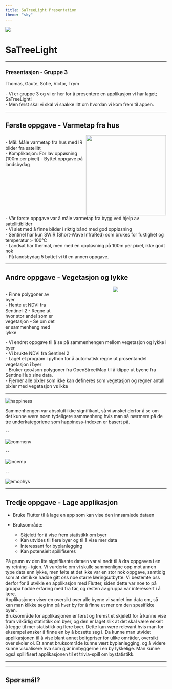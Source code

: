 ```yaml
---
title: SaTreeLight Presentation
theme: "sky"
---
```


<img class="r-stretch" src="images/satreelight_logo.png">

# SaTreeLight

---

### Presentasjon - Gruppe 3

Thomas, Gaute, Sofie, Victor, Trym

<section>
  <aside class="notes">
    - Vi er gruppe 3 og vi er her for å presentere en applikasjon vi har laget; SaTreeLight!
    <br>
    - Men først skal vi skal vi snakke litt om hvordan vi kom frem til appen.  
    </aside>
</section>

---

## Første oppgave - Varmetap fra hus

<style>
    .container{
        display: flex;
    }
    .col{
        flex: 1;
    }
</style>

<div class="container">

<div class="col">
    <p data-markdown>
        - Mål: Måle varmetap fra hus med IR bilder fra satellitt
        <br>
        - Komplikasjon: For lav oppøsning (100m per pixel)
        - Byttet oppgave på landsbydag
    </p>
</div>
<div class="col">
<img class="r-stretch" src="images/ir_image.png", width="250">
</div>

</div>

<section>
  <aside class="notes">
        - Vår første oppgave var å måle varmetap fra bygg ved hjelp av satellittbilder
        <br>
        - Vi slet med å finne bilder i riktig bånd med god oppløsning
        <br>
        - Sentinel har kun SWIR (Short-Wave InfraRed) som brukes for fuktighet og temperatur > 100°C
        <br>
        - Landsat har thermal, men med en oppløsning på 100m per pixel, ikke godt nok
        <br>
        - På landsbydag 5 byttet vi til en annen oppgave.
    </aside>
</section>

---

## Andre oppgave - Vegetasjon og lykke

<div class="container">

<div class="col">
    <p data-markdown>
    - Finne polygoner av byer
    <br>
    - Hente ut NDVI fra Sentinel-2 
    - Regne ut hvor stor andel som er vegetasjon
    - Se om det er sammenheng med lykke
    </p>
</div>
<div class="col">
</div>
<div class="col">
    <img class="r-stretch" src="images/ndvi.png">
</div>

</div>

<section>
    <aside class="notes">
        - Vi endret oppgave til å se på sammenhengen mellom vegetasjon og lykke i byer
        <br>
        - Vi brukte NDVI fra Sentinel 2
        <br>
        - Laget et program i python for å automatisk regne ut prosentandel vegetasjon i byer
        <br>
        - Bruker geoJson polygoner fra OpenStreetMap til å klippe ut byene fra SentinelHub sine data.
        <br>
        - Fjerner alle pixler som ikke kan defineres som vegetasjon og regner antall pixler med vegetasjon vs ikke
    </aside>
</section>

---

[#]: Plots

![happiness](images/Happiness.png)

<section>
    <aside class="notes">
        Sammenhengen var absolutt ikke signifikant, så vi ønsket derfor å se om det kunne være noen tydeligere sammenheng hvis man så nærmere på de tre underkategoriene som happiness-indexen er basert på.
    </aside>
</section>

--

![commenv](images/CommEnv.png)

--

![incemp](images/IncEmp.png)

--

![emophys](images/EmoPhys.png)

---

## Tredje oppgave - Lage applikasjon

-   Bruke Flutter til å lage en app som kan vise den innsamlede dataen

-   Bruksområde:
    -   Skjelett for å vise frem statistikk om byer
    -   Kan utvides til flere byer og til å vise mer data
    -   Interessant for byplanlegging
    -   Kan potensielt spillifiseres

<section>
    <aside class="notes">
        På grunn av den lite signifikante dataen var vi nødt til å dra oppgaven i en ny retning - igjen. Vi vurderte om vi skulle sammenligne opp mot annen type data enn lykke, men følte at det ikke var en stor nok oppgave, samtidig som at det ikke hadde gitt oss noe større læringsutbytte. Vi bestemte oss derfor for å utvikle en applikasjon med Flutter, siden dette var noe to på gruppa hadde erfaring med fra før, og resten av gruppa var interessert i å lære.
        <br>
        Applikasjonen viser en oversikt over alle byene vi samlet inn data om, så kan man klikke seg inn på hver by for å finne ut mer om den spesifikke byen. 
        <br>
        Bruksområde for applikasjonen er først og fremst et skjelett for å kunne vise fram vilkårlig statistikk om byer, og den er laget slik at det skal være enkelt å legge til mer statistikk og flere byer. Dette kan være relevant hvis man for eksempel ønsker å finne en by å bosette seg i. Da kunne man utvidet applikasjonen til å vise blant annet boligpriser for ulike områder, oversikt over skoler ol. Et annet bruksområde kunne vært byplanlegging, og å videre kunne visualisere hva som gjør innbyggerne i en by lykkelige. Man kunne også spillifisert applikasjonen til et trivia-spill om bystatistikk. 
    </aside>
</section>

---

[#]: Application

<section data-background-iframe="https://satreelight.github.io/"
          data-background-interactive>
</section>

---

## Spørsmål?

